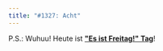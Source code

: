 ```yaml
---
title: "#1327: Acht"
---
```


P.S.: 
Wuhuu! Heute ist <a href="http://www.fonflatter.de/kalender"><strong>"Es ist Freitag!" Tag</strong></a>! 

